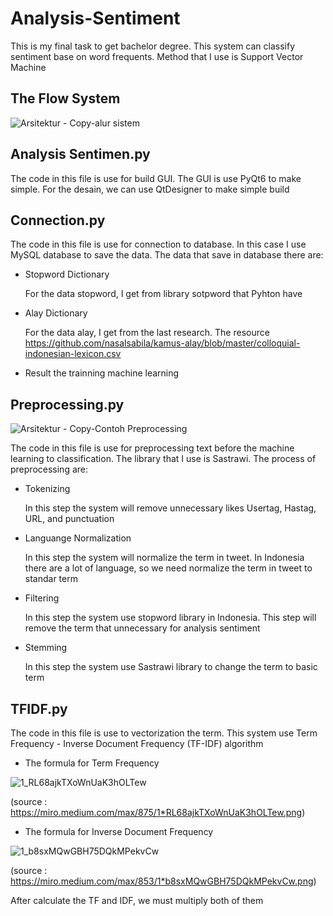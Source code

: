# Analysis-Sentiment
This is my final task to get bachelor degree. This system can classify sentiment base on word frequents. Method that I use is Support Vector Machine

## The Flow System

![Arsitektur - Copy-alur sistem](https://user-images.githubusercontent.com/71368358/125415212-9e47af68-4291-4bd0-a70e-0cdfcfcb279c.jpg)

## Analysis Sentimen.py

The code in this file is use for build GUI. The GUI is use PyQt6 to make simple. For the desain, we can use QtDesigner to make simple build

## Connection.py

The code in this file is use for connection to database. In this case I use MySQL database to save the data. The data that save in database there are:
- Stopword Dictionary
  
  For the data stopword, I get from library sotpword that Pyhton have
- Alay Dictionary
  
  For the data alay, I get from the last research. The resource https://github.com/nasalsabila/kamus-alay/blob/master/colloquial-indonesian-lexicon.csv
- Result the trainning machine learning

## Preprocessing.py

![Arsitektur - Copy-Contoh Preprocessing](https://user-images.githubusercontent.com/71368358/125415356-a359d934-66c1-4480-a888-4d104560b514.jpg)

The code in this file is use for preprocessing text before the machine learning to classification. The library that I use is Sastrawi. The process of preprocessing are:
- Tokenizing
  
  In this step the system will remove unnecessary likes Usertag, Hastag, URL, and punctuation

- Languange Normalization

  In this step the system will normalize the term in tweet. In Indonesia there are a lot of language, so we need normalize the term in tweet to standar term

- Filtering

  In this step the system use stopword library in Indonesia. This step will remove the term that unnecessary for analysis sentiment
  
- Stemming

  In this step the system use Sastrawi library to change the term to basic term

## TFIDF.py

The code in this file is use to vectorization the term. This system use Term Frequency - Inverse Document Frequency (TF-IDF) algorithm

- The formula for Term Frequency

![1_RL68ajkTXoWnUaK3hOLTew](https://user-images.githubusercontent.com/71368358/125415900-970972d3-5bf6-41b5-851f-44943061bbcb.png)

(source : https://miro.medium.com/max/875/1*RL68ajkTXoWnUaK3hOLTew.png)

- The formula for Inverse Document Frequency

![1_b8sxMQwGBH75DQkMPekvCw](https://user-images.githubusercontent.com/71368358/125416201-33cb9b2d-fd1c-4664-a7af-db82f2ee39ed.png)

(source : https://miro.medium.com/max/853/1*b8sxMQwGBH75DQkMPekvCw.png)

After calculate the TF and IDF, we must multiply both of them
